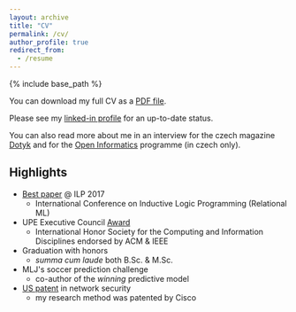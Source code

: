 ```yaml
---
layout: archive
title: "CV"
permalink: /cv/
author_profile: true
redirect_from:
  - /resume
---
```


{% include base_path %}

You can download my full CV as a [PDF file](/files/gustav_sir_CV.pdf).

Please see my [linked-in profile](https://www.linkedin.com/in/gustav-sir/) for an up-to-date status. 

You can also read more about me in an interview for the czech magazine [Dotyk](https://www.dotyk.cz/byznys/uci-stroje-chapat-vyznamy-slov.html) and for the [Open Informatics](https://oi.fel.cvut.cz/cs/gustav-sourek-absolvent-magisterskeho-oboru-umela-inteligence-v-r-2013) programme (in czech only).


Highlights
---

- [Best paper](http://cs.fel.cvut.cz/en/page/the-best-paper-award-2017) @ ILP 2017
    - International Conference on Inductive Logic Programming (Relational ML)
- UPE Executive Council [Award](http://cs.fel.cvut.cz/en/page/upe-2016-scholarship-award)
    - International Honor Society for the Computing and Information Disciplines endorsed by ACM & IEEE
- Graduation with honors
    - *summa cum laude* both B.Sc. & M.Sc.
- MLJ's soccer prediction challenge
    - co-author of the *winning* predictive model
- [US patent](/publications/patent.md) in network security
    - my research method was patented by Cisco

<!--- 
<object data="{{https://gustiks.github.io}}{{https://gustiks.github.io}}/files/gustav_sir_CV.pdf" width="1000" height="1000" type="application/pdf"></object> 
-->